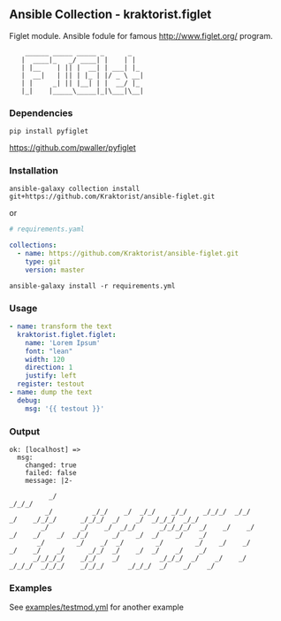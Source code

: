 ## Ansible Collection - kraktorist.figlet

Figlet module. Ansible fodule for famous http://www.figlet.org/ program.

```
    ______ _____ _____ _      _
   |  ____|_   _/ ____| |    | |
   | |__    | || |  __| | ___| |_
   |  __|   | || | |_ | |/ _ \ __|
   | |     _| || |__| | |  __/ |_
   |_|    |_____\_____|_|\___|\__|

```

### Dependencies

```
pip install pyfiglet
```

https://github.com/pwaller/pyfiglet

### Installation

```console
ansible-galaxy collection install git+https://github.com/Kraktorist/ansible-figlet.git
```

or

```yaml
# requirements.yaml

collections:
  - name: https://github.com/Kraktorist/ansible-figlet.git
    type: git
    version: master
```

```console
ansible-galaxy install -r requirements.yml
```

### Usage

```yaml
- name: transform the text
  kraktorist.figlet.figlet:
    name: 'Lorem Ipsum'
    font: "lean"
    width: 120
    direction: 1
    justify: left
  register: testout
- name: dump the text
  debug:
    msg: '{{ testout }}'
```

### Output

```
ok: [localhost] => 
  msg:
    changed: true
    failed: false
    message: |2-
  
          _/                                                          _/_/_/
         _/          _/_/    _/  _/_/    _/_/    _/_/_/  _/_/          _/    _/_/_/      _/_/_/  _/    _/  _/_/_/  _/_/
        _/        _/    _/  _/_/      _/_/_/_/  _/    _/    _/        _/    _/    _/  _/_/      _/    _/  _/    _/    _/
       _/        _/    _/  _/        _/        _/    _/    _/        _/    _/    _/      _/_/  _/    _/  _/    _/    _/
      _/_/_/_/    _/_/    _/          _/_/_/  _/    _/    _/      _/_/_/  _/_/_/    _/_/_/      _/_/_/  _/    _/    _/

```

### Examples

See [examples/testmod.yml](examples/testmod.yml) for another example
